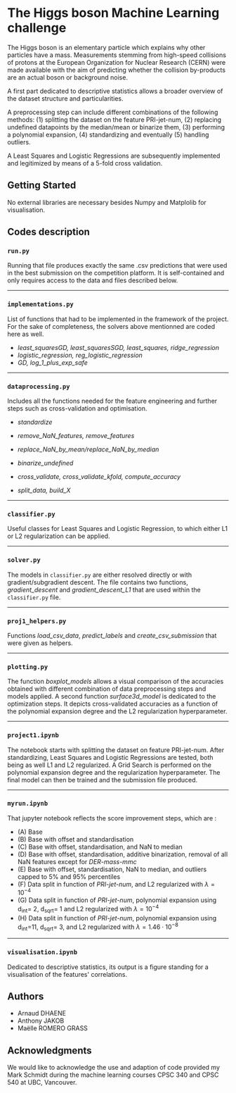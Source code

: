 # The Higgs boson Machine Learning challenge

The Higgs boson is an elementary particle which explains why other particles have a mass. Measurements stemming from high-speed collisions of protons at the European Organization for Nuclear Research (CERN) were made available with the aim of predicting whether the collision by-products are an actual boson or background noise. 

A first part dedicated to descriptive statistics allows a broader overview of the dataset structure and particularities. 

A preprocessing step can include different combinations of the following methods: (1) splitting the dataset on the feature PRI-jet-num, (2) replacing undefined datapoints by the median/mean or binarize them, (3) performing a polynomial expansion, (4) standardizing and eventually (5) handling outliers. 

A Least Squares and Logistic Regressions are subsequently implemented and legitimized by means of a 5-fold cross validation. 


## Getting Started

No external libraries are necessary besides Numpy and Matplolib for visualisation. 


## Codes description


### `run.py`

Running that file produces exactly the same .csv predictions that were used in the best submission on the competition platform. It is self-contained and only requires access to the data and files described below.

---
### `implementations.py`

List of functions that had to be implemented in the framework of the project. For the sake of completeness, the solvers above mentionned are coded here as well. 

* *least_squaresGD, least_squaresSGD, least_squares, ridge_regression*
* *logistic_regression, reg_logistic_regression*
* *GD, log_1_plus_exp_safe*

---
### `dataprocessing.py`

Includes all the functions needed for the feature engineering and further steps such as cross-validation and optimisation. 

* *standardize*
* *remove_NaN_features, remove_features*
* *replace_NaN_by_mean/replace_NaN_by_median*
* *binarize_undefined*

* *cross_validate, cross_validate_kfold, compute_accuracy*
* *split_data, build_X*

---
### `classifier.py`

Useful classes for Least Squares and Logistic Regression, to which either L1 or L2 regularization can be applied.

---
### `solver.py`

The models in `classifier.py` are either resolved directly or with gradient/subgradient descent. The file contains two functions, *gradient_descent* and *gradient_descent_L1* that are used within the `classifier.py` file.

---
### `proj1_helpers.py`

Functions *load_csv_data*, *predict_labels* and *create_csv_submission* that were given as helpers. 

---

### `plotting.py`

The function *boxplot_models* allows a visual comparison of the accuracies obtained with different combination of data preprocessing steps and models applied. A second function *surface3d_model* is dedicated to the optimization steps. It depicts cross-validated accuracies as a function of the polynomial expansion degree and the L2 regularization hyperparameter. 

---
### `project1.ipynb`

The notebook starts with splitting the dataset on feature PRI-jet-num. After standardizing, Least Squares and Logistic Regressions are tested, both being as well L1 and L2 regularized. A Grid Search is performed on the polynomial expansion degree and the regularization hyperparameter. The final model can then be trained and the submission file produced. 

---
### `myrun.ipynb`

That jupyter notebook reflects the score improvement steps, which are :
* (A) Base
* (B) Base with offset and standardisation
* (C) Base with offset, standardisation, and NaN to median
* (D) Base with offset, standardisation, additive binarization, removal of all NaN features except for *DER-mass-mmc*
* (E) Base with offset, standardisation, NaN to median, and outliers capped to 5% and 95% percentiles 
* (F) Data split in function of *PRI-jet-num*, and L2 regularized with $\lambda = 10^{-4}$ 
* (G) Data split in function of *PRI-jet-num*, polynomial expansion using d<sub>int</sub>= 2, d<sub>sqrt</sub>= 1 and L2 regularized with $\lambda = 10^{-4}$
* (H) Data split in function of *PRI-jet-num*, polynomial expansion using d<sub>int</sub>=11, d<sub>sqrt</sub>= 3, and L2 regularized with $\lambda = 1.46 \cdot 10^{-8}$

---
### `visualisation.ipynb`

Dedicated to descriptive statistics, its output is a figure standing for a visualisation of the features' correlations. 



## Authors

* Arnaud DHAENE 
* Anthony JAKOB
* Maëlle ROMERO GRASS


## Acknowledgments

We would like to acknowledge the use and adaption of code provided my Mark Schmidt during the machine learning courses CPSC 340 and CPSC 540 at UBC, Vancouver.